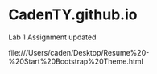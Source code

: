 # CadenTY.github.io
Lab 1 Assignment updated

file:///Users/caden/Desktop/Resume%20-%20Start%20Bootstrap%20Theme.html 
